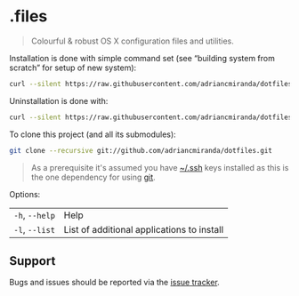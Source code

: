 # .files
> Colourful &amp; robust OS X configuration files and utilities.

Installation is done with simple command set (see “building system from scratch” for setup of new system):

```bash
curl --silent https://raw.githubusercontent.com/adriancmiranda/dotfiles/master/install | sh
```

Uninstallation is done with:

```bash
curl --silent https://raw.githubusercontent.com/adriancmiranda/dotfiles/master/uninstall | sh
```

To clone this project (and all its submodules):

```bash
git clone --recursive git://github.com/adriancmiranda/dotfiles.git
```
> As a prerequisite it's assumed you have [~/.ssh](https://help.github.com/articles/checking-for-existing-ssh-keys/) keys installed as this is the one dependency for using [git](http://git-scm.com/download/mac).


Options:

<table>
    <tr>
        <td><code>-h</code>, <code>--help</code></td>
        <td>Help</td>
    </tr>
    <tr>
        <td><code>-l</code>, <code>--list</code></td>
        <td>List of additional applications to install</td>
    </tr>
</table>


## Support

Bugs and issues should be reported via the [issue tracker][issue_tracker].

<!--
||
|| <External_links>
||
l'-->
[issue_tracker]: http://github.com/adriancmiranda/dotfiles/issues "Issue tracker"
[vim_ink]: http://vim.ink/ 
